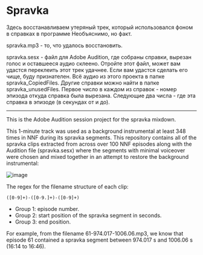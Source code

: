 # Spravka

Здесь восстанавливаем утеряный трек, который использовался фоном в справках в программе Необъяснимо, но факт.

spravka.mp3 - то, что удалось восстановить.

spravka.sesx - файл для Adobe Audition, где собраны справки, вырезан голос и оставшееся аудио склеено. Отройте этот файл, может вам удастся переклеить этот трек удачнее. Если вам удастся сделать его чище, буду признателен. Всё аудио из этого проекта в папке spravka_CopiedFiles. Другие справки можно найти в папке spravka_unusedFiles. Первое число в каждом из справок - номер эпизода откуда справка была вырезана. Следующие два числа - где эта справка в эпизоде (в секундах от и до).

----

This is the Adobe Audition session project for the spravka mixdown.

This 1-minute track was used as a background instrumental at least 348 times in NNF during its spravka segments. This repository contains all of the spravka clips extracted from across over 100 NNF episodes along with the Audition file (spravka.sesx) where the segments with minimal voiceover were chosen and mixed together in an attempt to restore the background instrumental:

![image](https://github.com/user-attachments/assets/31bb5e9e-7a70-4e5c-bb1b-10c80700af8e)

The regex for the filename structure of each clip:

```re
([0-9]+)-([0-9.]+)-([0-9]+)
```

* Group 1: episode number.
* Group 2: start position of the spravka segment in seconds.
* Group 3: end position.

For example, from the filename 61-974.017-1006.06.mp3, we know that episode 61 contained a spravka segment between 974.017 s and 1006.06 s (16:14 to 16:46).
